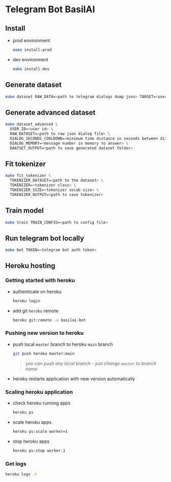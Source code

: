 # Telegram Bot BasilAI

## Install

- prod environment

    ```bash
    make install-prod
    ```

- dev environment

    ```bash
    make install-dev
    ```

## Generate dataset

```bash
make dataset RAW_DATA=<path to telegram dialogs dump json> TARGET=<user_id> DATASET=<path to csv file to save generated dataset>
```

## Generate advanced dataset

```bash
make dataset_advanced \
  USER_ID=<user id> \
  RAW_DATASET=<path to raw json dialog file> \
  DIALOG_SECONDS_COOLDOWN=<minimum time distance in seconds between different dialogs> \
  DIALOG_MEMORY=<message number in memory to answer> \
  DAATSET_OUTPUT=<path to save generated dataset folder>
```

## Fit tokenizer

```bash
make fit_tokenizer \
  TOKENIZER_DATASET=<path to the dataset> \
  TOKENIZER=<tokenizer class> \
  TOKENIZER_SIZE=<tokenizer vocab size> \
  TOKENIZER_OUTPUT=<path to save tokenizer>
```

## Train model

```bash
make train TRAIN_CONFIG=<path to config file>
```

## Run telegram bot locally

```bash
make bot TOKEN=<telegram bot auth token>
```

## Heroku hosting

### Getting started with heroku

- authenticate on heroku

  ```bash
  heroku login
  ```

- add git `heroku` remote

  ```bash
  heroku git:remote -a basilai-bot
  ```
  
### Pushing new version to heroku

- push local `master` branch to heroku `main` branch

  ```bash
  git push heroku master:main
  ```
  
  > _you can push any local branch - just change `master` to branch name_

- heroku restarts application with new version automatically
  
### Scaling heroku application

- check heroku running apps

  ```bash
  heroku ps
  ```

- scale heroku apps

  ```bash
  heroku ps:scale worker=1
  ```

- stop heroku apps

  ```bash
  heroku ps:stop worker.1
  ```

### Get logs

```bash
heroku logs -t
```
